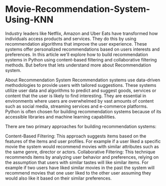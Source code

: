 # Movie-Recommendation-System-Using-KNN

Industry leaders like Netflix, Amazon and Uber Eats have transformed how individuals access products and services. They do this by using recommendation algorithms that improve the user experience. These systems offer personalized recommendations based on users interests and preferences. In this article we'll explore how to build recommendation systems in Python using content-based filtering and collaborative filtering methods. But before that lets understand more about Recommendation system.

About Recommendation System
Recommendation systems use data-driven methodologies to provide users with tailored suggestions. These systems utilize user data and algorithms to predict and suggest goods, services or content that the user is likely to find interesting. They are essential in environments where users are overwhelmed by vast amounts of content such as social media, streaming services and e-commerce platforms. Python is often chosen for building recommendation systems because of its accessible libraries and machine learning capabilities.

There are two primary approaches for building recommendation systems:

Content-Based Filtering: This approach suggests items based on the features of the items and user profiles. For example if a user liked a specific movie the system would recommend movies with similar attributes such as the same genre, director or actors.
Collaborative Filtering: This technique recommends items by analyzing user behavior and preferences, relying on the assumption that users with similar tastes will like similar items. For example if two users have liked similar movies in the past the system will recommend movies that one user liked to the other user assuming they would also like it based on their similar preferences.
